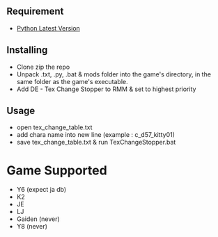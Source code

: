 ## Requirement
- [Python Latest Version](https://www.python.org/downloads/)

## Installing

- Clone zip the repo
- Unpack .txt, .py, .bat & mods folder into the game's directory, in the same folder as the game's executable.
- Add DE - Tex Change Stopper to RMM & set to highest priority

## Usage
- open tex_change_table.txt
- add chara name into new line (example : c_d57_kitty01)
- save tex_change_table.txt & run TexChangeStopper.bat

# Game Supported
- Y6 (expect ja db)
- K2
- JE
- LJ
- Gaiden (never)
- Y8 (never)
